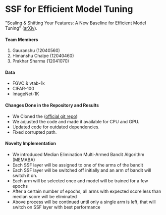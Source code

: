 # SSF for Efficient Model Tuning

"Scaling & Shifting Your Features: A New Baseline for Efficient Model Tuning" ([arXiv](https://arxiv.org/abs/2210.08823)). 



#### Team Members
1. Gauranshu (12040560)
2. Himanshu Chalpe (12040460)
3. Prakhar Sharma (12041070)

#### Data
- FGVC & vtab-1k
- CIFAR-100
- ImageNet-1K

#### Changes Done in the Repository and Results
- We Cloned the ([official git repo](https://github.com/dongzelian/SSF))
- We adjusted the code and made it available for CPU and GPU.
- Updated code for outdated dependencies.
- Fixed corrupted path.

#### Novelty Implementation
- We introduced Median Elimination Multi-Armed Bandit Algorithm (MEMABA)
- Each SSF layer will be assigned to one of the arms of the bandit
- Each SSF layer will be switched off initially and an arm of bandit will switch it on.
- Each arm will be selected once and model will be trained for a few epochs
- After a certain number of epochs, all arms with expected score less than median score will be eliminated
- Above process will be continued until only a single arm is left, that will switch on SSF layer with best performance
